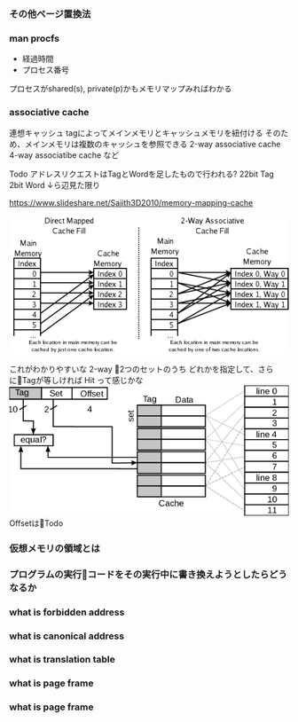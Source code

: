 ### その他ページ置換法


### man procfs

- 経過時間
- プロセス番号

プロセスがshared(s), private(p)かもメモリマップみればわかる

### associative cache

連想キャッシュ
tagによってメインメモリとキャッシュメモリを紐付ける
そのため、メインメモリは複数のキャッシュを参照できる
2-way associative cache
4-way associatibe cache
など

Todo
アドレスリクエストはTagとWordを足したもので行われる?
22bit Tag
2bit Word
↓ら辺見た限り

https://www.slideshare.net/Sajith3D2010/memory-mapping-cache

![image](./associative.png)

これがわかりやすいな
2-way 2つのセットのうち
どれかを指定して、さらにTagが等しければ
Hit って感じかな
![image](./2-way-set-associative-cache.png)
OffsetはTodo

### 仮想メモリの領域とは


### プログラムの実行コードをその実行中に書き換えようとしたらどうなるか


### what is forbidden address


### what is canonical address


### what is translation table


### what is page frame


### what is page frame
